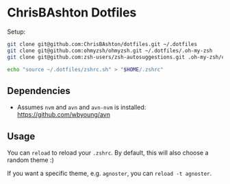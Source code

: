 # ChrisBAshton Dotfiles

Setup:

```sh
git clone git@github.com:ChrisBAshton/dotfiles.git ~/.dotfiles
git clone git@github.com:ohmyzsh/ohmyzsh.git ~/.dotfiles/.oh-my-zsh
git clone git@github.com:zsh-users/zsh-autosuggestions.git .oh-my-zsh/custom/plugins/zsh-autosuggestions

echo "source ~/.dotfiles/zshrc.sh" > "$HOME/.zshrc"
```

## Dependencies

- Assumes `nvm` and `avn` and `avn-nvm` is installed: https://github.com/wbyoung/avn

## Usage

You can `reload` to reload your `.zshrc`. By default, this will also choose a random theme :)

If you want a specific theme, e.g. `agnoster`, you can `reload -t agnoster`.
